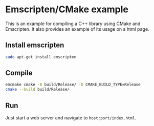 # Emscripten/CMake example

This is an example for compiling a C++ library using CMake and Emscripten. It also provides an example of its usage on a html page.

## Install emscripten

```bash
sudo apt-get install emscripten
```

## Compile

```bash
emcmake cmake -B build/Release/ -D CMAKE_BUILD_TYPE=Release
cmake --build build/Release/
```

## Run

Just start a web server and navigate to `host:port/index.html`.
